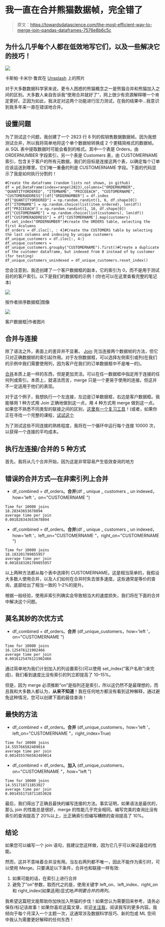 # 我一直在合并熊猫数据帧，完全错了

> 原文：<https://towardsdatascience.com/the-most-efficient-way-to-merge-join-pandas-dataframes-7576e8b6c5c>

## 为什么几乎每个人都在低效地写它们，以及一些解决它的技巧！

![](img/a03d84628cfa9eb82022903b622ca7c1.png)

卡斯帕·卡米尔·鲁宾在 [Unsplash](https://unsplash.com?utm_source=medium&utm_medium=referral) 上的照片

对于大多数数据科学家来说，更令人困惑的熊猫概念之一是熊猫合并和熊猫加入之间的区别。大多数人亲自告诉我“使用合并就好了”，网上很少有资源解释哪一个肯定更好。正因为如此，我决定对这两个功能进行压力测试，在我的结果中…我意识到我多年来一直在错误地合并。

## 设置问题

为了测试这个问题，我创建了一个 2823 行 8 列的假销售数据数据帧。因为我想测试合并，所以我将简单地将这个单个数据帧转换成 2 个更精简格式的数据帧。从 SQL 表中提取数据时可能会看到的格式。其中一个表是 Orders，由 ORDERNUMBER 字段索引，另一个表是 Customers 表，由 CUSTOMERNAME 索引，包含关于客户的所有元数据。我们的目标是连接这两个表，以确定每个订单应该运送到哪里。它们唯一重叠的列是 CUSTOMERNAME 字段。下面的代码显示了我是如何执行分割的！

```
#Create the dataframe (random lists not shown, in github)
df = pd.DataFrame(index=range(2823),columns=["ORDERNUMBER", "QUANTITYORDERED", "ITEMNAME", "PRICEEACH", "CUSTOMERNAME", "CUSTOMERADDRESS"])df["ORDERNUMBER"] = df.index
df["QUANTITYORDERED"] = np.random.randint(1, 6, df.shape[0])
df["ITEMNAME"] = np.random.choice(list(item_ordered), len(df))
df["PRICEEACH"] = np.random.randint(1, 10, df.shape[0])
df["CUSTOMERNAME"] = np.random.choice(list(customers), len(df))
df["CUSTOMERADDRESS"] = df['CUSTOMERNAME'].map(customers)
df.set_index("ORDERNUMBER")#create the ORDERS table, selecting the first 4columns
df_orders = df.iloc[:, : 4]#Create the CUSTOMERS table by selecting the last columns and indexing by unique customers
df_unique_customers = df.iloc[:, 4:]
df_unique_customers = df_unique_customers.groupby("CUSTOMERNAME").first()#Create a duplicate of the customer dataframe, but indexed from 0 instead of by customer (for testing)
df_unique_customers_unindexed = df_unique_customers.reset_index()
```

您会注意到，我还创建了一个客户数据框的副本，它的索引为 0，而不是用于测试目的的客户索引。以下是我们的数据框的示例！(你也可以在这里查看完整的笔记本)

![](img/3f215f3716245ecbec1191d2f698ddd1.png)

按作者排序数据框|图像

![](img/b2c3e23cfac6c5eb193e6860aa9c5d52.png)

客户数据框|作者图片

## 合并与连接

除了语法之外，表面上的差异并不显著。 [Join](https://pandas.pydata.org/docs/reference/api/pandas.DataFrame.join.html) 充当连接两个数据帧的方法，但它只对正确数据帧的索引起作用。对于左侧数据框，可以选择左侧索引或列(在我们的示例中我们需要使用列，因为客户在我们的订单数据框中不是唯一的)。

[合并](https://pandas.pydata.org/docs/reference/api/pandas.DataFrame.merge.html)本质上是一样的东西，但是更加灵活。可以在任一数据框中指定用于连接的任何列或索引。本质上，就语法而言，merge 只是一个更易于使用的连接。但这并不一定适用于他们的表现。

对于这个例子，我想执行一个左连接，左边是订单数据框，右边是客户数据框。我能够用 1 种方式用 Join 正确地做到这一点，用 4 种方式用 merge 做到这一点。如果您不熟悉不同类型的联接之间的区别，[这里有一个复习工具](https://www.w3schools.com/sql/sql_join.asp)！(或者，如果你正在寻找一个完整的课程，[试试这个](https://datasciencedojo.com/python-for-data-science/?ref=jdibattista3)

为了测试这些不同连接的熟练程度，我将在一个循环中运行每个连接 10000 次，以获得一个连接的平均成本。

## 执行左连接/合并的 5 种方式

首先，我将从几个合并开始，因为这是非常容易产生低效查询的地方

## 错误的合并方式—在非索引列上合并

*   df_combined = df_orders。**合并**(df _ unique _ customers _ un indexed，how='left '，on="CUSTOMERNAME ")

```
Time for 10000 joins
18.28343653678894
average time per join
0.001828343653678894
```

*   df_combined = df_orders。**合并**(df _ unique _ customers _ un indexed，how='left '，left_on="CUSTOMERNAME "，right_on="CUSTOMERNAME ")

```
Time for 10000 joins
18.183201789855957
average time per join
0.0018183201789855957
```

以上两种方法都从每个表中选择列 CUSTOMERNAME。这是相当简单的，我假设大多数人使用合并，以及人们如何在合并时失去很多速度。这些通常是等价的查询，底部给出了相当一致的 1–2%的提升。

根据一般经验，使用非索引列确实会导致相当大的速度损失，我们将在下面的合并中解决这个问题。

## 莫名其妙的次优方式

*   df_combined = df_orders。**合并** (df_unique_customers，how='left '，on="CUSTOMERNAME ")

```
Time for 10000 joins
16.125476121902466
average time per join
0.0016125476121902466
```

通过简单地为我们计划加入的列设置索引(可以使用 set_index(“客户名称”)来完成)，我们看到速度比没有索引的列立即提高了 10–15%。

但是，因为 merge 必须推断“on”是指列还是索引，所以这仍然不是最理想的，而且我和大多数人都认为，**从来不知道**！我在任何地方都没有看到这种解释，通过避免这种情况，您可以创建下面的最佳查询！

## 最快的方法

*   df_combined = df_orders。**合并** (df_unique_customers，how='left '，left_on="CUSTOMERNAME "，right_index=True)

```
Time for 10000 joins
14.555766582489014
average time per join
0.0014555766582489014
```

*   df_combined = df_orders。**加入** (df_unique_customers，on="CUSTOMERNAME "，how="left ")

```
Time for 10000 joins
14.551718711853027
average time per join
0.0014551718711853028
```

最后，我们得出了正确且最快的编写连接的方法。事实证明，如果语法是最优的，那么 join 的性能总是很好，merge 的性能几乎完全相同。编写完美的查询比没有索引的查询提高了 20%以上，比正确索引但编写糟糕的查询提高了 10%。

## 结论

如果您可以编写一个 join 语句，我建议您这样做，因为它几乎可以保证最佳的性能。

然而，这并不意味着合并没有用。当左右两列都不唯一，因此不能作为索引时，可以使用 Merge。只要满足以下条件，合并也和联接一样有效:

1.  如果可能的话，在索引上进行合并
2.  避免了“on”参数，取而代之的是，使用关键字 left_on、left_index、right_on 和 right_index(如果适用)显式地*声明要合并的两列。*

我希望这篇短文能帮助你加快加入熊猫的步伐！如果您认为需要回来参考，请务必保存/标记该故事！如果你喜欢这篇文章，欢迎[关注我](https://jerdibattista.medium.com/)，阅读我写的更多内容。我倾向于每个月深入一个主题一次，这通常涉及数据科学技巧、新的包或 ML 空间中我认为需要更好解释的任何东西！

</the-most-efficient-if-elif-else-in-pandas-d4a7d4502d50> 